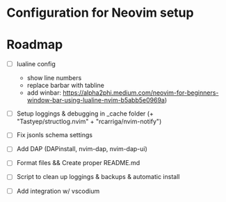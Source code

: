 # Configuration for Neovim setup

# Roadmap
- [ ] lualine config 
    - show line numbers
    - replace barbar with tabline
    - add winbar: https://alpha2phi.medium.com/neovim-for-beginners-window-bar-using-lualine-nvim-b5abb5e0969a)

- [ ] Setup loggings & debugging in _cache folder (+ "Tastyep/structlog.nvim" + "rcarriga/nvim-notify")
- [ ] Fix jsonls schema settings
- [ ] Add DAP (DAPinstall, nvim-dap, nvim-dap-ui)

- [ ] Format files && Create proper README.md
- [ ] Script to clean up loggings & backups & automatic install
- [ ] Add integration w/ vscodium




